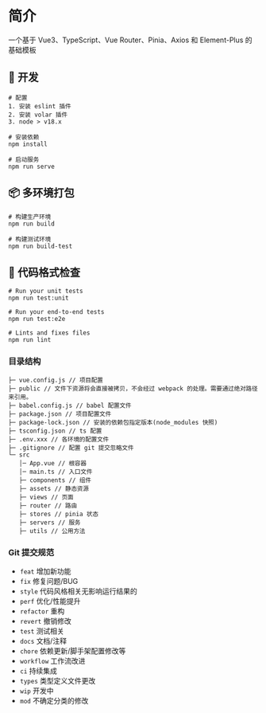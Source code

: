# 简介

一个基于 Vue3、TypeScript、Vue Router、Pinia、Axios 和 Element-Plus 的基础模板

## 🚀 开发

```
# 配置
1. 安装 eslint 插件
2. 安装 volar 插件
3. node > v18.x

# 安装依赖
npm install

# 启动服务
npm run serve
```

## 📦️ 多环境打包

```
# 构建生产环境
npm run build

# 构建测试环境
npm run build-test
```

## 🔧 代码格式检查

```
# Run your unit tests
npm run test:unit

# Run your end-to-end tests
npm run test:e2e

# Lints and fixes files
npm run lint
```

### 目录结构

```
├─ vue.config.js // 项目配置
├─ public // 文件下资源将会直接被拷贝，不会经过 webpack 的处理。需要通过绝对路径来引用。
├─ babel.config.js // babel 配置文件
├─ package.json // 项目配置文件
├─ package-lock.json // 安装的依赖包指定版本(node_modules 快照)
├─ tsconfig.json // ts 配置
├─ .env.xxx // 各环境的配置文件
├─ .gitignore // 配置 git 提交忽略文件
└─ src
   │─ App.vue // 根容器
   │─ main.ts // 入口文件
   ├─ components // 组件
   ├─ assets // 静态资源
   ├─ views // 页面
   ├─ router // 路由
   ├─ stores // pinia 状态
   ├─ servers // 服务
   ├─ utils // 公用方法
```

### Git 提交规范

- `feat` 增加新功能
- `fix` 修复问题/BUG
- `style` 代码风格相关无影响运行结果的
- `perf` 优化/性能提升
- `refactor` 重构
- `revert` 撤销修改
- `test` 测试相关
- `docs` 文档/注释
- `chore` 依赖更新/脚手架配置修改等
- `workflow` 工作流改进
- `ci` 持续集成
- `types` 类型定义文件更改
- `wip` 开发中
- `mod` 不确定分类的修改
